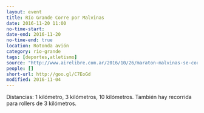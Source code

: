 ```yaml
---
layout: event 
title: Río Grande Corre por Malvinas
date: 2016-11-20 11:00
no-time-start: 
date-end: 2016-11-20
no-time-end: true
location: Rotonda avión
category: rio-grande
tags: [deportes,atletismo]
source: "http://www.airelibre.com.ar/2016/10/26/maraton-malvinas-se-correra-20-noviembre/"
people: []
short-url: http://goo.gl/C7EoGd
modified: 2016-11-04
---
```


Distancias: 1 kilómetro, 3 kilómetros, 10 kilómetros. También hay recorrida para rollers de 3 kilómetros.

